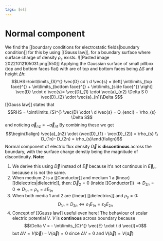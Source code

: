 ```yaml
---
tags: [el]
---
```

# Normal component
We find the [[boundary conditions for electrostatic fields|boundary condition]] for this by using [[Gauss law]], for a boundary surface where surface charge of density $\rho_{s}$ exists.
![[Pasted image 20221012105031.png|550]]
Applying the Gaussian surface of small pillbox (top and bottom faces flat) with are of top and bottom faces being $\Delta S$ and height $\Delta h$:
$$LHS=\oint\limits_{S}^{} \vec{D} cd \ d \vec{s} = \left[ \int\limits_{top face}^{} + \int\limits_{bottom face}^{}  + \int\limits_{side face}^{}   \right] \vec{D} \cdot d \vec{s}= \vec{D}_{1} \cdot \vec{a}_{n2} \Delta S 0 \vec{D}_{2} \cdot \vec{a}_{n1}\Delta S$$
[[Gauss law]] states that
$$RHS = \oint\limits_{S}^{} \vec{D} \cdot \ d \vec{s} = Q_{encl} = \rho_{s} \Delta S$$
and noticing $\vec{a}_{n2} = -\vec{a}_{n1}$
By combining these we get $$\begin{flalign}  \vec{a}_{n2} \cdot (\vec{D}_{1} - \vec{D}_{2}) = \rho_{s} \\ D_{1n}- D_{2n} = \rho_{s}\end{flalign}$$
Normal component of electric flux density $\vec{D}$ is **discontinous** across the boundary, with the surface charge denstiy being the magnitude of discontinuity.
**Note:**
1) We derive this using $\vec{D}$ instead of $\vec{E}$ because it's not continous in $\vec{E}_{n}$, because $\varepsilon$ is not the same.
2) When medium 2 is a [[Conductor]] and medium 1 a (linear) [[dielectrics|dielectric]], then: $\vec{D}_{2}=0$ (inside [[Conductor]]) $\Rightarrow D_{2n}=0 \Rightarrow D_{1n} = \rho_{s}= \varepsilon E_{1n}$
3) When both media 1 and 2 are (linear) [[dielectrics]] and $\rho_{s}= 0$: $$D_{1n}=D_{2n} \Leftrightarrow \varepsilon_{1}E_{1n} = \varepsilon_{2}E_{2n}$$
4) Concept of [[Gauss law]] useful even here! The behaviour of scalar electric potential $V$. $V$ is **continous** across boundary because $$\Delta V = - \int\limits_{C}^{} \vec{E} \cdot \ d \vec{l}=0$$ but $\Delta V = V(\vec{b})-V(\vec{a}) = 0$  since $\Delta V = 0$ and $V(\vec{b}) = V(\vec{a})$